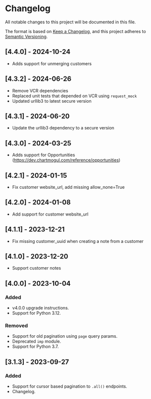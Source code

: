 # Changelog

All notable changes to this project will be documented in this file.

The format is based on [Keep a Changelog],
and this project adheres to [Semantic Versioning].

[Keep a Changelog]: https://keepachangelog.com/en/1.0.0/
[Semantic Versioning]: https://semver.org/spec/v2.0.0.html

## [4.4.0] - 2024-10-24
- Adds support for unmerging customers

## [4.3.2] - 2024-06-26
- Remove VCR dependencies
- Replaced unit tests that depended on VCR using `request_mock`
- Updated urllib3 to latest secure version

## [4.3.1] - 2024-06-20
- Update the urllib3 dependency to a secure version

## [4.3.0] - 2024-03-25
- Adds support for Opportunities (https://dev.chartmogul.com/reference/opportunities)

## [4.2.1] - 2024-01-15
- Fix customer website_url, add missing allow_none=True

## [4.2.0] - 2024-01-08
- Add support for customer website_url

## [4.1.1] - 2023-12-21
- Fix missing customer_uuid when creating a note from a customer

## [4.1.0] - 2023-12-20
- Support customer notes

## [4.0.0] - 2023-10-04

### Added
- v4.0.0 upgrade instructions.
- Support for Python 3.12.

### Removed
- Support for old pagination using `page` query params.
- Deprecated `imp` module.
- Support for Python 3.7.

## [3.1.3] - 2023-09-27

### Added
- Support for cursor based pagination to `.all()` endpoints.
- Changelog.
